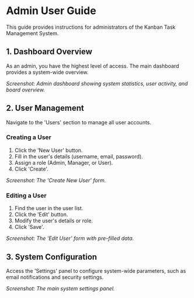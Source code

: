 # Admin User Guide

This guide provides instructions for administrators of the Kanban Task Management System.

## 1. Dashboard Overview

As an admin, you have the highest level of access. The main dashboard provides a system-wide overview.

*Screenshot: Admin dashboard showing system statistics, user activity, and board overview.*

## 2. User Management

Navigate to the 'Users' section to manage all user accounts.

### Creating a User

1. Click the 'New User' button.
2. Fill in the user's details (username, email, password).
3. Assign a role (Admin, Manager, or User).
4. Click 'Create'.

*Screenshot: The 'Create New User' form.*

### Editing a User

1. Find the user in the user list.
2. Click the 'Edit' button.
3. Modify the user's details or role.
4. Click 'Save'.

*Screenshot: The 'Edit User' form with pre-filled data.*

## 3. System Configuration

Access the 'Settings' panel to configure system-wide parameters, such as email notifications and security settings.

*Screenshot: The main system settings panel.*
